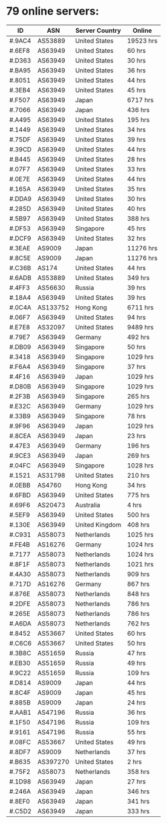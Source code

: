 # 79 online servers:

| ID | ASN | Server Country | Online |
| ------ | ------ | ------ | ------ |
| #.9AC4 | AS53889 | United States | 19523 hrs |
| #.6EF8 | AS63949 | United States | 60 hrs |
| #.D363 | AS63949 | United States | 30 hrs |
| #.BA95 | AS63949 | United States | 36 hrs |
| #.8051 | AS63949 | United States | 44 hrs |
| #.3EB4 | AS63949 | United States | 45 hrs |
| #.F507 | AS63949 | Japan | 6717 hrs |
| #.7066 | AS63949 | Japan | 436 hrs |
| #.A495 | AS63949 | United States | 195 hrs |
| #.1449 | AS63949 | United States | 34 hrs |
| #.75DF | AS63949 | United States | 39 hrs |
| #.39CD | AS63949 | United States | 44 hrs |
| #.B445 | AS63949 | United States | 28 hrs |
| #.07F7 | AS63949 | United States | 33 hrs |
| #.0E7E | AS63949 | United States | 44 hrs |
| #.165A | AS63949 | United States | 35 hrs |
| #.DDA9 | AS63949 | United States | 30 hrs |
| #.285D | AS63949 | United States | 40 hrs |
| #.5B97 | AS63949 | United States | 388 hrs |
| #.DF53 | AS63949 | Singapore | 45 hrs |
| #.DCF9 | AS63949 | United States | 32 hrs |
| #.3EAE | AS9009 | Japan | 11276 hrs |
| #.8C5E | AS9009 | Japan | 11276 hrs |
| #.C36B | AS174 | United States | 44 hrs |
| #.6ADB | AS53889 | United States | 349 hrs |
| #.4FF3 | AS56630 | Russia | 39 hrs |
| #.18A4 | AS63949 | United States | 39 hrs |
| #.0C4A | AS133752 | Hong Kong | 6711 hrs |
| #.06F7 | AS63949 | United States | 94 hrs |
| #.E7E8 | AS32097 | United States | 9489 hrs |
| #.79E7 | AS63949 | Germany | 492 hrs |
| #.DB09 | AS63949 | Singapore | 50 hrs |
| #.3418 | AS63949 | Singapore | 1029 hrs |
| #.F6A4 | AS63949 | Singapore | 37 hrs |
| #.4F16 | AS63949 | Japan | 1029 hrs |
| #.D80B | AS63949 | Singapore | 1029 hrs |
| #.2F3B | AS63949 | Singapore | 265 hrs |
| #.E32C | AS63949 | Germany | 1029 hrs |
| #.33B9 | AS63949 | Singapore | 78 hrs |
| #.9F96 | AS63949 | Japan | 1029 hrs |
| #.8CEA | AS63949 | Japan | 23 hrs |
| #.47E3 | AS63949 | Germany | 196 hrs |
| #.9CE3 | AS63949 | Japan | 269 hrs |
| #.04FC | AS63949 | Singapore | 1028 hrs |
| #.1521 | AS31798 | United States | 210 hrs |
| #.0EBB | AS4760 | Hong Kong | 34 hrs |
| #.6FBD | AS63949 | United States | 775 hrs |
| #.69F6 | AS20473 | Australia | 4 hrs |
| #.5EF9 | AS63949 | United States | 500 hrs |
| #.130E | AS63949 | United Kingdom | 408 hrs |
| #.C931 | AS58073 | Netherlands | 1025 hrs |
| #.FE4B | AS16276 | Germany | 1024 hrs |
| #.7177 | AS58073 | Netherlands | 1024 hrs |
| #.8F1F | AS58073 | Netherlands | 1021 hrs |
| #.4A30 | AS58073 | Netherlands | 909 hrs |
| #.717D | AS16276 | Germany | 867 hrs |
| #.876E | AS58073 | Netherlands | 848 hrs |
| #.2DFE | AS58073 | Netherlands | 786 hrs |
| #.265E | AS58073 | Netherlands | 786 hrs |
| #.A6DA | AS58073 | Netherlands | 762 hrs |
| #.8452 | AS53667 | United States | 60 hrs |
| #.C6C6 | AS53667 | United States | 50 hrs |
| #.3B8C | AS51659 | Russia | 47 hrs |
| #.EB30 | AS51659 | Russia | 49 hrs |
| #.9C22 | AS51659 | Russia | 109 hrs |
| #.D814 | AS9009 | Japan | 44 hrs |
| #.8C4F | AS9009 | Japan | 45 hrs |
| #.885B | AS9009 | Japan | 24 hrs |
| #.AAB1 | AS47196 | Russia | 36 hrs |
| #.1F50 | AS47196 | Russia | 109 hrs |
| #.9161 | AS47196 | Russia | 55 hrs |
| #.08FC | AS53667 | United States | 49 hrs |
| #.8DF7 | AS9009 | Netherlands | 37 hrs |
| #.B635 | AS397270 | United States | 2 hrs |
| #.75F2 | AS58073 | Netherlands | 358 hrs |
| #.1D98 | AS63949 | Japan | 27 hrs |
| #.246A | AS63949 | Japan | 346 hrs |
| #.8EF0 | AS63949 | Japan | 341 hrs |
| #.C5D2 | AS63949 | Japan | 333 hrs |

